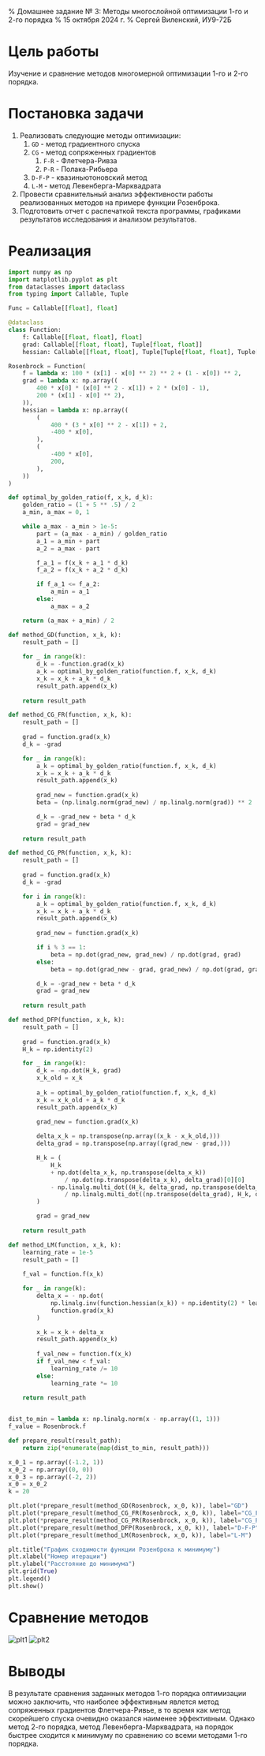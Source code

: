 % Домашнее задание № 3: Методы многослойной оптимизации 1-го и 2-го порядка
% 15 октября 2024 г.
% Сергей Виленский, ИУ9-72Б

# Цель работы
Изучение и сравнение методов многомерной оптимизации 1-го и 2-го порядка.

# Постановка задачи
1. Реализовать следующие методы оптимизации:
    1. `GD` - метод градиентного спуска
    2. `CG` - метод сопряженных градиентов
        1. `F-R` - Флетчера-Ривза
        2. `P-R` - Полака-Рибьера
    3. `D-F-P` - квазиньютоновский метод
    4. `L-M` - метод Левенберга-Марквадрата
2. Провести сравнительный анализ эффективности работы реализованных методов на примере функции Розенброка.
3. Подготовить отчет с распечаткой текста программы, графиками результатов исследования и анализом результатов.

# Реализация
```python
import numpy as np
import matplotlib.pyplot as plt
from dataclasses import dataclass
from typing import Callable, Tuple

Func = Callable[[float], float]

@dataclass
class Function:
    f: Callable[[float, float], float]
    grad: Callable[[float, float], Tuple[float, float]]
    hessian: Callable[[float, float], Tuple[Tuple[float, float], Tuple[float, float]]]

Rosenbrock = Function(
    f = lambda x: 100 * (x[1] - x[0] ** 2) ** 2 + (1 - x[0]) ** 2,
    grad = lambda x: np.array((
        400 * x[0] * (x[0] ** 2 - x[1]) + 2 * (x[0] - 1),
        200 * (x[1] - x[0] ** 2),
    )),
    hessian = lambda x: np.array((
        (
            400 * (3 * x[0] ** 2 - x[1]) + 2,
            -400 * x[0],
        ),
        (
            -400 * x[0],
            200,
        ),
    ))
)

def optimal_by_golden_ratio(f, x_k, d_k):
    golden_ratio = (1 + 5 ** .5) / 2
    a_min, a_max = 0, 1

    while a_max - a_min > 1e-5:
        part = (a_max - a_min) / golden_ratio
        a_1 = a_min + part
        a_2 = a_max - part

        f_a_1 = f(x_k + a_1 * d_k)
        f_a_2 = f(x_k + a_2 * d_k)

        if f_a_1 <= f_a_2:
            a_min = a_1
        else:
            a_max = a_2

    return (a_max + a_min) / 2

def method_GD(function, x_k, k):
    result_path = []
    
    for _ in range(k):
        d_k = -function.grad(x_k)
        a_k = optimal_by_golden_ratio(function.f, x_k, d_k)
        x_k = x_k + a_k * d_k
        result_path.append(x_k)
    
    return result_path

def method_CG_FR(function, x_k, k):
    result_path = []
    
    grad = function.grad(x_k)
    d_k = -grad

    for _ in range(k):
        a_k = optimal_by_golden_ratio(function.f, x_k, d_k)
        x_k = x_k + a_k * d_k
        result_path.append(x_k)
        
        grad_new = function.grad(x_k)
        beta = (np.linalg.norm(grad_new) / np.linalg.norm(grad)) ** 2

        d_k = -grad_new + beta * d_k
        grad = grad_new
    
    return result_path

def method_CG_PR(function, x_k, k):
    result_path = []
    
    grad = function.grad(x_k)
    d_k = -grad

    for i in range(k):
        a_k = optimal_by_golden_ratio(function.f, x_k, d_k)
        x_k = x_k + a_k * d_k
        result_path.append(x_k)
        
        grad_new = function.grad(x_k)

        if i % 3 == 1:
            beta = np.dot(grad_new, grad_new) / np.dot(grad, grad)
        else:
            beta = np.dot(grad_new - grad, grad_new) / np.dot(grad, grad)

        d_k = -grad_new + beta * d_k
        grad = grad_new
    
    return result_path

def method_DFP(function, x_k, k):
    result_path = []
    
    grad = function.grad(x_k)
    H_k = np.identity(2)

    for _ in range(k):
        d_k = -np.dot(H_k, grad)
        x_k_old = x_k
        
        a_k = optimal_by_golden_ratio(function.f, x_k, d_k)
        x_k = x_k_old + a_k * d_k
        result_path.append(x_k)
        
        grad_new = function.grad(x_k)

        delta_x_k = np.transpose(np.array((x_k - x_k_old,)))
        delta_grad = np.transpose(np.array((grad_new - grad,)))

        H_k = (
            H_k
            + np.dot(delta_x_k, np.transpose(delta_x_k))
                / np.dot(np.transpose(delta_x_k), delta_grad)[0][0]
            - np.linalg.multi_dot((H_k, delta_grad, np.transpose(delta_grad), H_k))
                / np.linalg.multi_dot((np.transpose(delta_grad), H_k, delta_grad))[0][0]
        )

        grad = grad_new
    
    return result_path

def method_LM(function, x_k, k):
    learning_rate = 1e-5
    result_path = []
    
    f_val = function.f(x_k)

    for _ in range(k):
        delta_x = - np.dot(
            np.linalg.inv(function.hessian(x_k)) + np.identity(2) * learning_rate,
            function.grad(x_k)
        )

        x_k = x_k + delta_x
        result_path.append(x_k)
        
        f_val_new = function.f(x_k)
        if f_val_new < f_val:
            learning_rate /= 10
        else:
            learning_rate *= 10
    
    return result_path


dist_to_min = lambda x: np.linalg.norm(x - np.array((1, 1)))
f_value = Rosenbrock.f

def prepare_result(result_path):
    return zip(*enumerate(map(dist_to_min, result_path)))

x_0_1 = np.array((-1.2, 1))
x_0_2 = np.array((0, 0))
x_0_3 = np.array((-2, 2))
x_0 = x_0_2
k = 20

plt.plot(*prepare_result(method_GD(Rosenbrock, x_0, k)), label="GD")
plt.plot(*prepare_result(method_CG_FR(Rosenbrock, x_0, k)), label="CG_F-R")
plt.plot(*prepare_result(method_CG_PR(Rosenbrock, x_0, k)), label="CG_P-R")
plt.plot(*prepare_result(method_DFP(Rosenbrock, x_0, k)), label="D-F-P")
plt.plot(*prepare_result(method_LM(Rosenbrock, x_0, k)), label="L-M")

plt.title("График сходимости функции Розенброка к минимуму")
plt.xlabel("Номер итерации")
plt.ylabel("Расстояние до минимума")
plt.grid(True)
plt.legend()
plt.show()
```

# Сравнение методов
![plt1](https://github.com/user-attachments/assets/85be7df3-110c-4b6e-9f4a-1ca3ae7700a7)
![plt2](https://github.com/user-attachments/assets/c42efb6a-e45f-4b9b-b66d-59846f30a976)

# Выводы
В результате сравнения заданных методов 1-го порядка оптимизации можно заключить, что наиболее эффективным явлется метод сопряженных градиентов Флетчера-Ривье, в то время как метод скорейшего спуска очевидно оказался наименее эффективным. Однако метод 2-го порядка, метод Левенберга-Марквадрата, на порядок быстрее сходится к минимуму по сравнению со всеми методами 1-го порядка.
